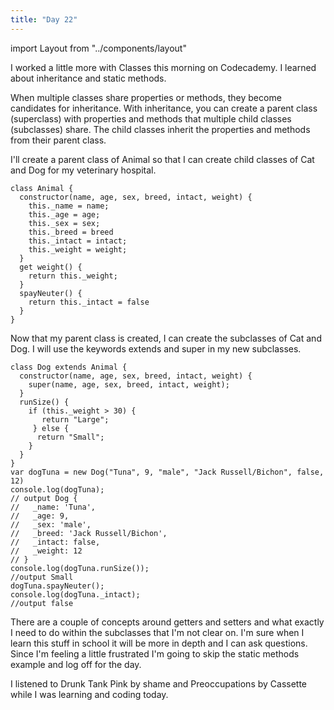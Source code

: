 ```yaml
---
title: "Day 22"
---
```

import Layout from "../components/layout"

<Layout>

I worked a little more with Classes this morning on Codecademy. I learned about inheritance and static methods.  

When multiple classes share properties or methods, they become candidates for inheritance. With inheritance, you can create a parent class (superclass)
with properties and methods that multiple child classes (subclasses) share. The child classes inherit the properties and methods from their parent class.

I'll create a parent class of Animal so that I can create child classes of Cat and Dog for my veterinary hospital.

```JS
class Animal {
  constructor(name, age, sex, breed, intact, weight) {
    this._name = name;
    this._age = age;
    this._sex = sex;
    this._breed = breed
    this._intact = intact;
    this._weight = weight;
  }
  get weight() {
    return this._weight;
  }
  spayNeuter() {
    return this._intact = false
  }
}
```
Now that my parent class is created, I can create the subclasses of Cat and Dog. I will use the keywords extends and super in my new subclasses.
```JS
class Dog extends Animal {
  constructor(name, age, sex, breed, intact, weight) {
    super(name, age, sex, breed, intact, weight);
  }
  runSize() {
    if (this._weight > 30) {
       return "Large";
     } else {
      return "Small";
    }
  }
}
var dogTuna = new Dog("Tuna", 9, "male", "Jack Russell/Bichon", false, 12)
console.log(dogTuna);
// output Dog {
//   _name: 'Tuna',
//   _age: 9,
//   _sex: 'male',
//   _breed: 'Jack Russell/Bichon',
//   _intact: false,
//   _weight: 12
// }
console.log(dogTuna.runSize());
//output Small
dogTuna.spayNeuter();
console.log(dogTuna._intact);
//output false
```
There are a couple of concepts around getters and setters and what exactly I need to do within the subclasses that I'm not clear on. I'm sure when I learn this stuff in school it will be more in depth and I can ask questions. Since I'm feeling a little frustrated I'm going to skip the static methods example and log off
for the day.

I listened to Drunk Tank Pink by shame and Preoccupations by Cassette while I was learning and coding today.

</Layout>
